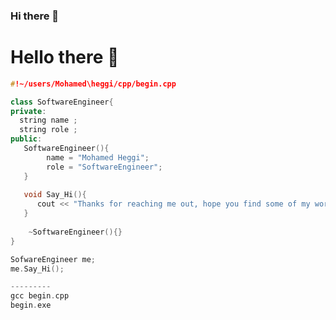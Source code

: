 ### Hi there 👋

<!--
**mtheggi/mtheggi** is a ✨ _special_ ✨ repository because its `README.md` (this file) appears on your GitHub profile.

Here are some ideas to get you started:

- 🔭 I’m currently working on ...
- 🌱 I’m currently learning ...
- 👯 I’m looking to collaborate on ...
- 🤔 I’m looking for help with ...
- 💬 Ask me about ...
- 📫 How to reach me: ...
- 😄 Pronouns: ...
- ⚡ Fun fact: ...
-->
<script src="https://gist.github.com/anabastos/3ae8d5a7c9a830eeffd3b47e00f95ea2.js"></script> 
#  Hello there 👋


```cpp
#!~/users/Mohamed\heggi/cpp/begin.cpp 

class SoftwareEngineer{
private: 
  string name ; 
  string role ;
public: 
   SoftwareEngineer(){
        name = "Mohamed Heggi"; 
        role = "SoftwareEngineer"; 
   }
   
   void Say_Hi(){
      cout << "Thanks for reaching me out, hope you find some of my work interesting." << endl; 
   }
  
    ~SoftwareEngineer(){}
}

SofwareEngineer me; 
me.Say_Hi(); 

---------
gcc begin.cpp
begin.exe
  
```
